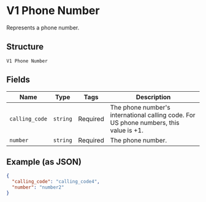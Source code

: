 
# V1 Phone Number

Represents a phone number.

## Structure

`V1 Phone Number`

## Fields

| Name | Type | Tags | Description |
|  --- | --- | --- | --- |
| `calling_code` | `string` | Required | The phone number's international calling code. For US phone numbers, this value is +1. |
| `number` | `string` | Required | The phone number. |

## Example (as JSON)

```json
{
  "calling_code": "calling_code4",
  "number": "number2"
}
```

